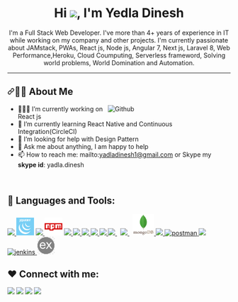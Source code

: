 <!-- 
<iframe src="https://drive.google.com/file/d/11BbhXZOMNcLySd7xy5-ZVnpwBArY0iJs/preview" width="640" height="480" allow="autoplay"></iframe>
<a href="#"><img width="100%" height="auto" src="https://cdn3.vectorstock.com/i/1000x1000/44/27/programmer-coder-web-developer-or-software-vector-27834427.jpg" height="175px"/></a> -->


<h1 align="center">Hi <img src="https://raw.githubusercontent.com/iampavangandhi/iampavangandhi/master/gifs/Hi.gif" width="30px">, I'm Yedla Dinesh </h1>


<p align="center">I'm a Full Stack Web Developer.
I've more than 4+ years of experience in IT while working on my company and other projects.
I'm currently passionate about JAMstack, PWAs, React js, Node js, Angular 7, Next js, Laravel 8, Web Performance,Heroku, Cloud Coumputing, Serverless frameword, Solving world problems, World Domination and Automation.
</p>

<hr>
<!-- Talking about you -->
<h2 dir="auto"><a id="user-content-️-about-me" class="anchor" aria-hidden="true" href="#️-about-me"><svg class="octicon octicon-link" viewBox="0 0 16 16" version="1.1" width="16" height="16" aria-hidden="true"><path fill-rule="evenodd" d="M7.775 3.275a.75.75 0 001.06 1.06l1.25-1.25a2 2 0 112.83 2.83l-2.5 2.5a2 2 0 01-2.83 0 .75.75 0 00-1.06 1.06 3.5 3.5 0 004.95 0l2.5-2.5a3.5 3.5 0 00-4.95-4.95l-1.25 1.25zm-4.69 9.64a2 2 0 010-2.83l2.5-2.5a2 2 0 012.83 0 .75.75 0 001.06-1.06 3.5 3.5 0 00-4.95 0l-2.5 2.5a3.5 3.5 0 004.95 4.95l1.25-1.25a.75.75 0 00-1.06-1.06l-1.25 1.25a2 2 0 01-2.83 0z"></path></svg></a><g-emoji class="g-emoji" alias="raising_hand_man" fallback-src="https://github.githubassets.com/images/icons/emoji/unicode/1f64b-2642.png">🙋‍♂️</g-emoji> About Me</h2>

<!-- Any image aligned to the right. Beware the width -->
<img width="55%" align="right" alt="Github" src="https://www.linkpicture.com/q/Screenshot-removebg-preview.png" />


- 👨🏽‍💻 I’m currently working on React js
- 🌱 I’m currently learning React Native and Continuous Integration(CircleCI)
- 🤔 I’m looking for help with Design Pattern
- 💬 Ask me about anything, I am happy to help
- 📫 How to reach me: mailto:yadladinesh1@gmail.com or Skype my <b>skype id</b>:  yadla.dinesh

&nbsp;
## 🚀 Languages and Tools:
<p align="left"> 
    <a href="https://reactjs.org/" target="_blank"> <img src="https://img.icons8.com/color/48/000000/react-native.png"/> </a>
    <img style="margin: auto;" src="https://raw.githubusercontent.com/sachinverma53121/sachinverma53121/master/icons/jquery.png" alt=jquery width="40" height="40"/>
	<a href="https://redux.js.org" target="_blank"> <img src="https://img.icons8.com/color/48/000000/redux.png"/> </a>
	<img style="margin: auto;" src="https://raw.githubusercontent.com/sachinverma53121/sachinverma53121/master/icons/npm.png" alt=npm width="40" height="40"/>
    <a href="https://spring.io/projects/spring-boot" target="_blank"> <img src="https://img.icons8.com/color/48/000000/spring-logo.png"/> </a> 
    <a href="https://developer.mozilla.org/en-US/docs/Web/JavaScript" target="_blank"> <img src="https://img.icons8.com/color/48/000000/javascript.png"/> </a> 
    <a href="https://www.w3.org/html/" target="_blank"> <img src="https://img.icons8.com/color/48/000000/html-5.png"/> </a> 
    <a href="https://www.w3schools.com/css/" target="_blank"> <img src="https://img.icons8.com/color/48/000000/css3.png"/> </a> 
    <a href="https://getbootstrap.com" target="_blank"> <img src="https://img.icons8.com/color/48/000000/bootstrap.png"/> </a> 
     <a style="padding-right:8px;" href="https://nodejs.org" target="_blank"> <img src="https://img.icons8.com/color/48/000000/nodejs.png"/> </a> 
    <a style="padding-right:8px;" href="https://www.mysql.com/" target="_blank"> <img src="https://img.icons8.com/fluent/50/000000/mysql-logo.png"/> </a>
    <a href="https://www.mongodb.com/" target="_blank"> <img src="https://raw.githubusercontent.com/devicons/devicon/master/icons/mongodb/mongodb-original-wordmark.svg" alt="mongodb" width="48" height="48"/> </a> 
    <a href="https://firebase.google.com/" target="_blank"> <img src="https://img.icons8.com/color/48/000000/firebase.png"/> </a> 
    <a href="https://postman.com" target="_blank"> <img src="https://www.vectorlogo.zone/logos/getpostman/getpostman-icon.svg" alt="postman" width="45" height="45"/> </a>   
    <a href="https://git-scm.com/" target="_blank"> <img src="https://img.icons8.com/color/48/000000/git.png"/> </a> 
    <a href="https://www.jenkins.io" target="_blank"> <img src="https://www.vectorlogo.zone/logos/jenkins/jenkins-icon.svg" alt="jenkins" width="48" height="48"/> </a> 
        <img style="margin: auto;" src="https://raw.githubusercontent.com/sachinverma53121/sachinverma53121/master/icons/express.png" alt=express width="40" height="40"/>
</p>


## ❤  Connect with me:
<p align="left">

<a href = "https://www.linkedin.com/in/yedladinesh/"><img src="https://img.icons8.com/fluent/48/000000/linkedin.png"/></a>
<a href = "https://twitter.com/yedla_dinesh/"><img src="https://img.icons8.com/fluent/48/000000/twitter.png"/></a>
<a href = "https://www.instagram.com/yedladinesh/"><img src="https://img.icons8.com/fluent/48/000000/instagram-new.png"/></a>
<a href="mailto:yadladinesh1@gmail.com"><img src="https://img.icons8.com/color/48/000000/gmail-new.png"/></a>
</p>
